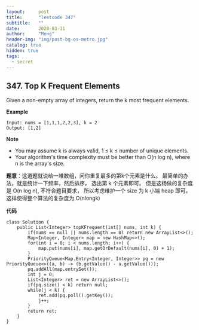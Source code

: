 ```yaml
---
layout:     post
title:      "leetcode 347"
subtitle:   ""
date:       2020-03-11
author:     "Meng"
header-img: "img/post-bg-os-metro.jpg"
catalog: true
hidden: true
tags:
  - secret
---
```


## 347. Top K Frequent Elements
Given a non-empty array of integers, return the k most frequent elements.

**Example**
```
Input: nums = [1,1,1,2,2,3], k = 2
Output: [1,2]
```
**Note**
- You may assume k is always valid, 1 ≤ k ≤ number of unique elements.
- Your algorithm's time complexity must be better than O(n log n), where n is the array's size.

**题意**：这道题就说给一堆数组，问你重复最多的第k个元素是什么。 最简单的办法，就是统计一下频率，然后排序， 选出第 k 个元素即可。 但是这杨做的复杂度是 O(n log n), 不符合题目要求， 所以考虑维护一个 size 为 k 小端 heap 即可。 这样使得整个算法的复杂度为 O(nlongk)

**代码**
```
class Solution {
    public List<Integer> topKFrequent(int[] nums, int k) {
        if(nums == null || nums.length == 0) return new ArrayList<>();
        Map<Integer, Integer> map = new HashMap<>();
        for(int i = 0; i < nums.length; i++) {
            map.put(nums[i], map.getOrDefault(nums[i], 0) + 1);
        }
        PriorityQueue<Map.Entry<Integer, Integer>> pq = new PriorityQueue<>((a, b) -> (b.getValue() - a.getValue()));
        pq.addAll(map.entrySet());
        int j = 0;
        List<Integer> ret = new ArrayList<>();
        if(pq.size() < k) return null;
        while(j < k) {
            ret.add(pq.poll().getKey());
            j++;
        }
        return ret;
    }
}
```
